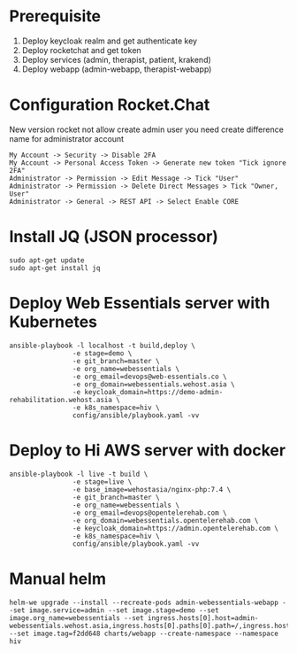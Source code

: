 # Prerequisite
1. Deploy keycloak realm and get authenticate key
2. Deploy rocketchat and get token
3. Deploy services (admin, therapist, patient, krakend)
4. Deploy webapp (admin-webapp, therapist-webapp)


# Configuration Rocket.Chat
New version rocket not allow create admin user you need create difference name for administrator account

    My Account -> Security -> Disable 2FA
    My Account -> Personal Access Token -> Generate new token "Tick ignore 2FA"
    Administrator -> Permission -> Edit Message -> Tick "User"
    Administrator -> Permission -> Delete Direct Messages > Tick "Owner, User"
    Administrator -> General -> REST API -> Select Enable CORE

# Install JQ (JSON processor)
    sudo apt-get update
    sudo apt-get install jq

# Deploy Web Essentials server with Kubernetes

    ansible-playbook -l localhost -t build,deploy \
                    -e stage=demo \
                    -e git_branch=master \
                    -e org_name=webessentials \
                    -e org_email=devops@web-essentials.co \
                    -e org_domain=webessentials.wehost.asia \
                    -e keycloak_domain=https://demo-admin-rehabilitation.wehost.asia \
                    -e k8s_namespace=hiv \
                    config/ansible/playbook.yaml -vv

# Deploy to Hi AWS server with docker

    ansible-playbook -l live -t build \
                    -e stage=live \
                    -e base_image=wehostasia/nginx-php:7.4 \
                    -e git_branch=master \
                    -e org_name=webessentials \
                    -e org_email=devops@opentelerehab.com \
                    -e org_domain=webessentials.opentelerehab.com \
                    -e keycloak_domain=https://admin.opentelerehab.com \
                    -e k8s_namespace=hiv \
                    config/ansible/playbook.yaml -vv


# Manual helm
    helm-we upgrade --install --recreate-pods admin-webessentials-webapp --set image.service=admin --set image.stage=demo --set image.org_name=webessentials --set ingress.hosts[0].host=admin-webessentials.wehost.asia,ingress.hosts[0].paths[0].path=/,ingress.hosts[0].paths[0].pathType=ImplementationSpecific --set image.tag=f2dd648 charts/webapp --create-namespace --namespace hiv

